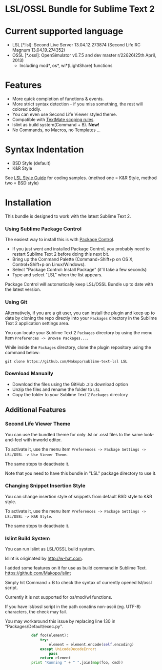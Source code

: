 LSL/OSSL Bundle for Sublime Text 2
==========

# Current supported language

* LSL [\*.lsl]: Second Live Server 13.04.12.273874 (Second Life RC Magnum 13.04.19.274352)
* OSSL [\*.ossl]: OpenSimulator v0.7.5 and dev master r/22626(25th April, 2013)
  - Including mod\*, os\*, wl\*(LightShare) functions

# Features

* More quick completion of functions & events.
* More strict syntax detection - if you miss something, the rest will colored oddly.
* You can even use Second Life Viewer styled theme.
* Compatible with [TextMate scoping rules](http://manual.macromates.com/en/language_grammars#naming_convertions).
* lslint as build system(Command + B). **New!**
* No Commands, no Macros, no Templates ... 

# Syntax Indentation

* BSD Style (default)
* K&R Style

See [LSL Style Guide](http://wiki.secondlife.com/wiki/LSL_Style_Guide) for coding samples.
(method one = K&R Style, method two = BSD style)

# Installation

This bundle is designed to work with the latest Sublime Text 2.

### Using Sublime Package Control

The easiest way to install this is with [Package Control](http://wbond.net/sublime\_packages/package\_control).

 * If you just went and installed Package Control, you probably need to restart Sublime Text 2 before doing this next bit.
 * Bring up the Command Palette (Command+Shift+p on OS X, Control+Shift+p on Linux/Windows).
 * Select "Package Control: Install Package" (it'll take a few seconds)
 * Type and select "LSL" when the list appears.

Package Control will automatically keep LSL/OSSL Bundle up to date with the latest version.

### Using Git

Alternatively, if you are a git user, you can install the plugin and keep up to date by cloning the repo directly into your `Packages` directory in the Sublime Text 2 application settings area.

You can locate your Sublime Text 2 `Packages` directory by using the menu item `Preferences -> Browse Packages...`.

While inside the `Packages` directory, clone the plugin repository using the command below:

    git clone https://github.com/Makopo/sublime-text-lsl LSL

### Download Manually

* Download the files using the GitHub .zip download option
* Unzip the files and rename the folder to `LSL`
* Copy the folder to your Sublime Text 2 `Packages` directory

## Additional Features

### Second Life Viewer Theme

You can use the bundled theme for only .lsl or .ossl files to the same look-and-feel with inworld editor.

To activate it, use the menu item `Preferences -> Package Settings -> LSL/OSSL -> Use Viewer Theme`.

The same steps to deactivate it.

Note that you need to have this bundle in "LSL" package directory to use it.

### Changing Snippet Insertion Style

You can change insertion style of snippets from default BSD style to K&R style.

To activate it, use the menu item `Preferences -> Package Settings -> LSL/OSSL -> K&R Style`.

The same steps to deactivate it.

### lslint Build System

You can run lslint as LSL/OSSL build system.

lslint is originated by http://w-hat.com.

I added some features on it for use as build command in Sublime Text.
https://github.com/Makopo/lslint

Simply hit Command + B to check the syntax of currently opened lsl/ossl script.

Currently it is not supported for os/mod/wl functions.

If you have lsl/ossl script in the path conatins non-ascii (eg. UTF-8) characters, the check may fail.

You may workaround this issue by replacing line 130 in "Packages/Default/exec.py".

```python
            def foo(element):
                try:
                    element = element.encode(self.encoding)
                except UnicodeDecodeError:
                    pass
                return element
            print "Running " + " ".join(map(foo, cmd))
```
